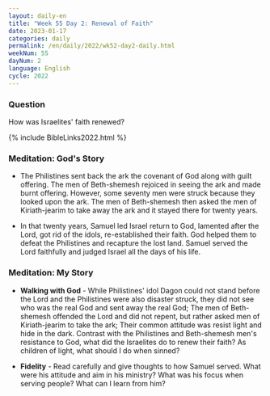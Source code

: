 ```yaml
---
layout: daily-en
title: "Week 55 Day 2: Renewal of Faith"
date: 2023-01-17
categories: daily
permalink: /en/daily/2022/wk52-day2-daily.html
weekNum: 55
dayNum: 2
language: English
cycle: 2022
---
```


### Question     
How was Israelites' faith renewed?

{% include BibleLinks2022.html %} 

### Meditation: God's Story   
+ The Philistines sent back the ark the covenant of God along with guilt offering. The men of Beth-shemesh rejoiced in seeing the ark and made burnt offering. However, some seventy men were struck because they looked upon the ark. The men of Beth-shemesh then asked the men of Kiriath-jearim to take away the ark and it stayed there for twenty years. 

+ In that twenty years, Samuel led Israel return to God, lamented after the Lord, got rid of the idols, re-established their faith. God helped them to defeat the Philistines and recapture the lost land. Samuel served the Lord faithfully and judged Israel all the days of his life. 

### Meditation: My Story   
+ **Walking with God** - While Philistines' idol Dagon could not stand before the Lord and the Philistines were also disaster struck, they did not see who was the real God and sent away the real God; The men of Beth-shemesh offended the Lord and did not repent, but rather asked men of Kiriath-jearim to take the ark; Their common attitude was resist light and hide in the dark. Contrast with the Philistines and Beth-shemesh men's resistance to God, what did the Israelites do to renew their faith? As children of light, what should I do when sinned? 

+ **Fidelity** - Read carefully and give thoughts to how Samuel served. What were his attitude and aim in his ministry? What was his focus when serving people? What can I learn from him? 
